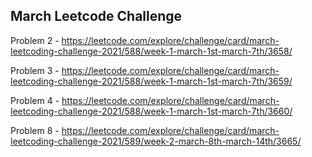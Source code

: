 <h2>March Leetcode Challenge</h2>

Problem 2 - https://leetcode.com/explore/challenge/card/march-leetcoding-challenge-2021/588/week-1-march-1st-march-7th/3658/

Problem 3 - https://leetcode.com/explore/challenge/card/march-leetcoding-challenge-2021/588/week-1-march-1st-march-7th/3659/

Problem 4 - https://leetcode.com/explore/challenge/card/march-leetcoding-challenge-2021/588/week-1-march-1st-march-7th/3660/

Problem 8 - https://leetcode.com/explore/challenge/card/march-leetcoding-challenge-2021/589/week-2-march-8th-march-14th/3665/
